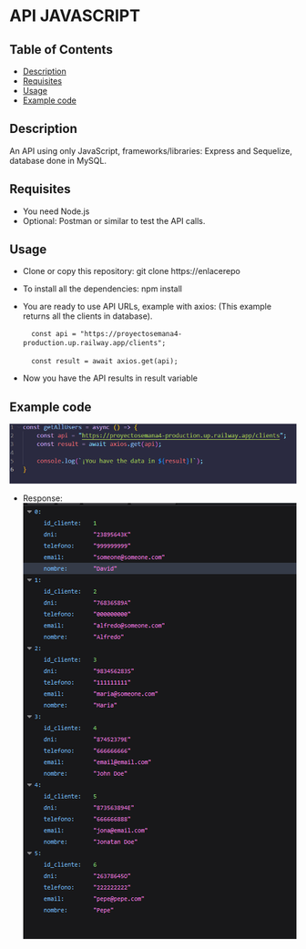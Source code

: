# API JAVASCRIPT

## Table of Contents

- [Description](#desc)
- [Requisites](#requisites)
- [Usage](#usage)
- [Example code](#example)

## Description <a name = "desc"></a>

An API using only JavaScript, frameworks/libraries: Express and Sequelize, database done in MySQL.

## Requisites <a name = "requisites"></a>

- You need Node.js
- Optional: Postman or similar to test the API calls.

## Usage <a name = "usage"></a>

- Clone or copy this repository: git clone https://enlacerepo
- To install all the dependencies: npm install
- You are ready to use API URLs, example with axios: (This example returns all the clients in database).

        const api = "https://proyectosemana4-production.up.railway.app/clients";

        const result = await axios.get(api);

- Now you have the API results in result variable

## Example code <a name = "example"></a>
![example of API request ](./img/example.png)
- Response:
![example of API response ](./img/exampleResponse.png)
